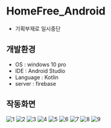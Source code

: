 # HomeFree_Android 
* 기획부재로 일시중단

## 개발환경
* OS : windows 10 pro
* IDE : Android Studio
* Language : Kotlin
* server : firebase

## 작동화면

![1](https://user-images.githubusercontent.com/62370144/163665095-8bb20400-2f25-48be-bc3f-f1ffb43de496.PNG)
![2](https://user-images.githubusercontent.com/62370144/163665099-2e5a2774-03f3-4089-9ab5-78a713ff73b7.PNG)
![3](https://user-images.githubusercontent.com/62370144/163665100-fe9642e0-0c96-45c8-a026-31127e46897c.PNG)
![4](https://user-images.githubusercontent.com/62370144/163665101-ee64ad76-7eda-49d9-a96f-1b079cb84214.PNG)
![5](https://user-images.githubusercontent.com/62370144/163665102-aa1ab180-dd91-4d25-bf8c-a5aec180c8d6.PNG)
![6](https://user-images.githubusercontent.com/62370144/163665103-07a79485-bea5-4c71-bd8f-e660ae6ca4b9.PNG)
![7](https://user-images.githubusercontent.com/62370144/163665104-554174d7-fe80-4f73-a87d-7fd96596ae6e.PNG)
![8](https://user-images.githubusercontent.com/62370144/163665105-f1fb2089-cbfd-4a41-ad06-95e2e24688a8.PNG)
![9](https://user-images.githubusercontent.com/62370144/163665107-099bf94d-b344-4c0f-a2c4-065718c26914.PNG)
